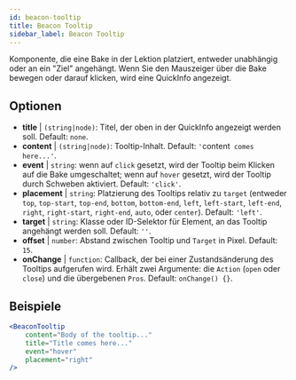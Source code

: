 ```yaml
---
id: beacon-tooltip
title: Beacon Tooltip
sidebar_label: Beacon Tooltip
---
```


Komponente, die eine Bake in der Lektion platziert, entweder unabhängig oder an ein "Ziel" angehängt. Wenn Sie den Mauszeiger über die Bake bewegen oder darauf klicken, wird eine QuickInfo angezeigt.

## Optionen

* __title__ | `(string|node)`: Titel, der oben in der QuickInfo angezeigt werden soll. Default: `none`.
* __content__ | `(string|node)`: Tooltip-Inhalt. Default: `'`content` comes here...'`.
* __event__ | `string`: wenn auf `click` gesetzt, wird der Tooltip beim Klicken auf die Bake umgeschaltet; wenn auf `hover` gesetzt, wird der Tooltip durch Schweben aktiviert. Default: `'click'`.
* __placement__ | `string`: Platzierung des Tooltips relativ zu `target` (entweder `top`, `top-start`, `top-end`, `bottom`, `bottom-end`, `left`, `left-start`, `left-end`, `right`, `right-start`, `right-end`, `auto`, oder `center`). Default: `'left'`.
* __target__ | `string`: Klasse oder ID-Selektor für Element, an das Tooltip angehängt werden soll. Default: `''`.
* __offset__ | `number`: Abstand zwischen Tooltip und `Target` in Pixel. Default: `15`.
* __onChange__ | `function`: Callback, der bei einer Zustandsänderung des Tooltips aufgerufen wird. Erhält zwei Argumente: die `Action` (`open` oder `close`) und die übergebenen `Pros`. Default: `onChange() {}`.


## Beispiele

```jsx live
<BeaconTooltip
    content="Body of the tooltip..."
    title="Title comes here..."
    event="hover"
    placement="right"
/>
```



